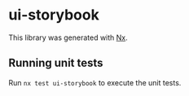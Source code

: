 # ui-storybook

This library was generated with [Nx](https://nx.dev).

## Running unit tests

Run `nx test ui-storybook` to execute the unit tests.

